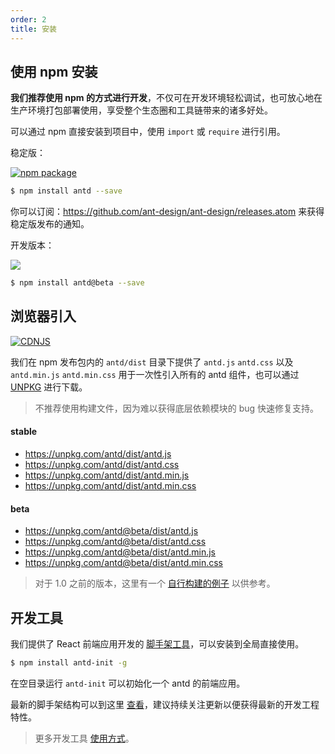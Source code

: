 ```yaml
---
order: 2
title: 安装
---
```


## 使用 npm 安装

**我们推荐使用 npm 的方式进行开发**，不仅可在开发环境轻松调试，也可放心地在生产环境打包部署使用，享受整个生态圈和工具链带来的诸多好处。

可以通过 npm 直接安装到项目中，使用 `import` 或 `require` 进行引用。

稳定版：

[![npm package](https://img.shields.io/npm/v/antd.svg?style=flat-square)](https://www.npmjs.org/package/antd)

```bash
$ npm install antd --save
```

你可以订阅：https://github.com/ant-design/ant-design/releases.atom 来获得稳定版发布的通知。

开发版本：

[![](https://cnpmjs.org/badge/v/antd.svg?&tag=beta&subject=npm)](https://www.npmjs.org/package/antd)

```bash
$ npm install antd@beta --save
```

## 浏览器引入

[![CDNJS](https://img.shields.io/cdnjs/v/antd.svg?style=flat-square)](https://cdnjs.com/libraries/antd)

我们在 npm 发布包内的 `antd/dist` 目录下提供了 `antd.js` `antd.css` 以及 `antd.min.js` `antd.min.css` 用于一次性引入所有的 antd 组件，也可以通过 [UNPKG](https://unpkg.com/) 进行下载。

> 不推荐使用构建文件，因为难以获得底层依赖模块的 bug 快速修复支持。

#### stable

- https://unpkg.com/antd/dist/antd.js
- https://unpkg.com/antd/dist/antd.css
- https://unpkg.com/antd/dist/antd.min.js
- https://unpkg.com/antd/dist/antd.min.css

#### beta

- https://unpkg.com/antd@beta/dist/antd.js
- https://unpkg.com/antd@beta/dist/antd.css
- https://unpkg.com/antd@beta/dist/antd.min.js
- https://unpkg.com/antd@beta/dist/antd.min.css

> 对于 1.0 之前的版本，这里有一个 [自行构建的例子](https://github.com/ant-design/antd-init/tree/master/examples/build-antd-standalone) 以供参考。

## 开发工具

我们提供了 React 前端应用开发的 [脚手架工具](https://github.com/ant-design/antd-init)，可以安装到全局直接使用。

```bash
$ npm install antd-init -g
```

在空目录运行 `antd-init` 可以初始化一个 antd 的前端应用。

最新的脚手架结构可以到这里 [查看](https://github.com/ant-design/antd-init/tree/master/boilerplates)，建议持续关注更新以便获得最新的开发工程特性。

> 更多开发工具 [使用方式](http://ant-tool.github.io/)。
